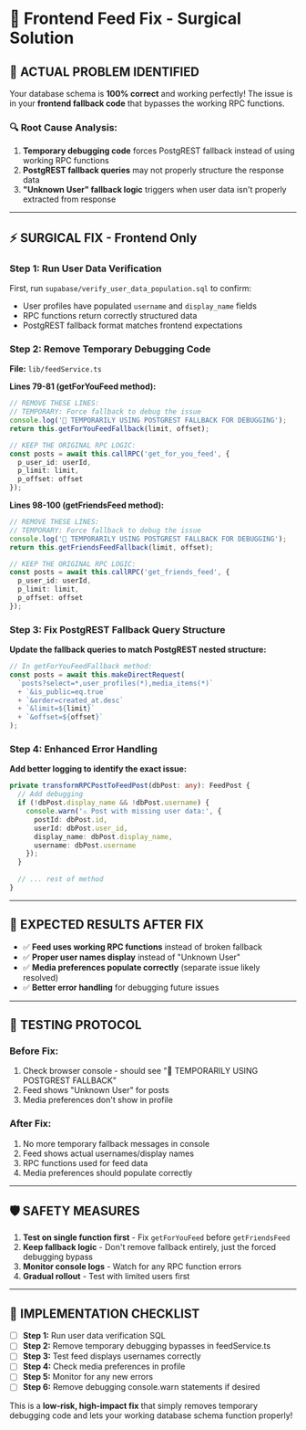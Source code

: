 # 🔧 Frontend Feed Fix - Surgical Solution

## 🎯 **ACTUAL PROBLEM IDENTIFIED**

Your database schema is **100% correct** and working perfectly! The issue is in your **frontend fallback code** that bypasses the working RPC functions.

### 🔍 **Root Cause Analysis:**
1. **Temporary debugging code** forces PostgREST fallback instead of using working RPC functions
2. **PostgREST fallback queries** may not properly structure the response data
3. **"Unknown User" fallback logic** triggers when user data isn't properly extracted from response

---

## ⚡ **SURGICAL FIX - Frontend Only**

### **Step 1: Run User Data Verification** 
First, run `supabase/verify_user_data_population.sql` to confirm:
- User profiles have populated `username` and `display_name` fields
- RPC functions return correctly structured data
- PostgREST fallback format matches frontend expectations

### **Step 2: Remove Temporary Debugging Code**

**File:** `lib/feedService.ts`

**Lines 79-81 (getForYouFeed method):**
```typescript
// REMOVE THESE LINES:
// TEMPORARY: Force fallback to debug the issue
console.log('🚨 TEMPORARILY USING POSTGREST FALLBACK FOR DEBUGGING');
return this.getForYouFeedFallback(limit, offset);

// KEEP THE ORIGINAL RPC LOGIC:
const posts = await this.callRPC('get_for_you_feed', {
  p_user_id: userId,
  p_limit: limit,
  p_offset: offset
});
```

**Lines 98-100 (getFriendsFeed method):**
```typescript
// REMOVE THESE LINES:
// TEMPORARY: Force fallback to debug the issue
console.log('🚨 TEMPORARILY USING POSTGREST FALLBACK FOR DEBUGGING');
return this.getFriendsFeedFallback(limit, offset);

// KEEP THE ORIGINAL RPC LOGIC:
const posts = await this.callRPC('get_friends_feed', {
  p_user_id: userId,
  p_limit: limit,
  p_offset: offset
});
```

### **Step 3: Fix PostgREST Fallback Query Structure**

**Update the fallback queries to match PostgREST nested structure:**

```typescript
// In getForYouFeedFallback method:
const posts = await this.makeDirectRequest(
  `posts?select=*,user_profiles(*),media_items(*)`
  + `&is_public=eq.true`
  + `&order=created_at.desc`
  + `&limit=${limit}`
  + `&offset=${offset}`
);
```

### **Step 4: Enhanced Error Handling**

**Add better logging to identify the exact issue:**

```typescript
private transformRPCPostToFeedPost(dbPost: any): FeedPost {
  // Add debugging
  if (!dbPost.display_name && !dbPost.username) {
    console.warn('⚠️ Post with missing user data:', {
      postId: dbPost.id,
      userId: dbPost.user_id,
      display_name: dbPost.display_name,
      username: dbPost.username
    });
  }
  
  // ... rest of method
}
```

---

## 🎯 **EXPECTED RESULTS AFTER FIX**

- ✅ **Feed uses working RPC functions** instead of broken fallback
- ✅ **Proper user names display** instead of "Unknown User"  
- ✅ **Media preferences populate correctly** (separate issue likely resolved)
- ✅ **Better error handling** for debugging future issues

---

## 🧪 **TESTING PROTOCOL**

### **Before Fix:**
1. Check browser console - should see "🚨 TEMPORARILY USING POSTGREST FALLBACK"
2. Feed shows "Unknown User" for posts
3. Media preferences don't show in profile

### **After Fix:**
1. No more temporary fallback messages in console
2. Feed shows actual usernames/display names  
3. RPC functions used for feed data
4. Media preferences should populate correctly

---

## 🛡️ **SAFETY MEASURES**

1. **Test on single function first** - Fix `getForYouFeed` before `getFriendsFeed`
2. **Keep fallback logic** - Don't remove fallback entirely, just the forced debugging bypass
3. **Monitor console logs** - Watch for any RPC function errors
4. **Gradual rollout** - Test with limited users first

---

## 📝 **IMPLEMENTATION CHECKLIST**

- [ ] **Step 1:** Run user data verification SQL
- [ ] **Step 2:** Remove temporary debugging bypasses in feedService.ts  
- [ ] **Step 3:** Test feed displays usernames correctly
- [ ] **Step 4:** Check media preferences in profile
- [ ] **Step 5:** Monitor for any new errors
- [ ] **Step 6:** Remove debugging console.warn statements if desired

This is a **low-risk, high-impact fix** that simply removes temporary debugging code and lets your working database schema function properly! 